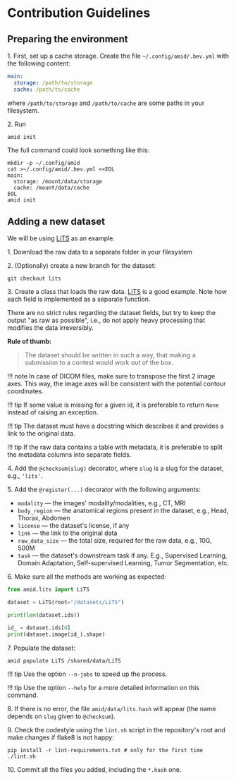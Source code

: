 # Contribution Guidelines

## Preparing the environment

1\. First, set up a cache storage. Create the file `~/.config/amid/.bev.yml` with the following content:

```yaml
main:
  storage: /path/to/storage
  cache: /path/to/cache
```

where `/path/to/storage` and `/path/to/cache` are some paths in your filesystem.

2\. Run

```shell
amid init
```

The full command could look something like this:

```shell
mkdir -p ~/.config/amid
cat >~/.config/amid/.bev.yml <<EOL
main:
  storage: /mount/data/storage
  cache: /mount/data/cache
EOL
amid init
```

## Adding a new dataset

We will be using [LiTS](https://github.com/neuro-ml/amid/blob/master/amid/lits.py) as an example.

1\. Download the raw data to a separate folder in your filesystem

2\. (Optionally) create a new branch for the dataset:

```shell
git checkout lits
```

3\. Create a class that loads the raw data. [LiTS](https://github.com/neuro-ml/amid/blob/master/amid/lits.py) is a good
example. Note how each field is implemented as a separate function.

There are no strict rules regarding the dataset fields,
but try to keep the output "as raw as possible",
i.e., do not apply heavy processing that modifies the data irreversibly.

**Rule of thumb:**

> The dataset should be written in such a way, that making a submission to a contest would work out of the box.

!!! note
    In case of DICOM files, make sure to transpose the first 2 image axes. 
    This way, the image axes will be consistent with the potential contour coordinates.

!!! tip 
    If some value is missing for a given id, it is preferable to return `None` instead of raising an exception.

!!! tip
    The dataset must have a docstring which describes it and provides a link to the original data.

!!! tip
    If the raw data contains a table with metadata, it is preferable to split the metadata columns into separate fields.

4\. Add the `@checksum(slug)` decorator, where `slug` is a slug for the dataset, e.g., `'lits'`.

5\. Add the `@register(...)` decorator with the following arguments:

- `modality` — the images' modality/modalities, e.g., CT, MRI
- `body_region` — the anatomical regions present in the dataset, e.g., Head, Thorax, Abdomen
- `license` — the dataset's license, if any
- `link` — the link to the original data
- `raw_data_size` — the total size, required for the raw data, e.g., 10G, 500M
- `task` — the dataset's downstream task if any.
    E.g., Supervised Learning, Domain Adaptation, Self-supervised Learning, Tumor Segmentation, etc.

6\. Make sure all the methods are working as expected:

```python
from amid.lits import LiTS

dataset = LiTS(root="/datasets/LiTS")

print(len(dataset.ids))

id_ = dataset.ids[0]
print(dataset.image(id_).shape)
```

7\. Populate the dataset:

```shell
amid populate LiTS /shared/data/LiTS
```

!!! tip 
    Use the option `--n-jobs` to speed up the process.

!!! tip
    Use the option `--help` for a more detailed information on this command.

8\. If there is no error, the file `amid/data/lits.hash` will appear (the name depends on `slug` given to `@checksum`).

9\. Check the codestyle using the `lint.sh` script in the repository's root and make changes if flake8 is not happy:

```shell
pip install -r lint-requirements.txt # only for the first time
./lint.sh
```

10\. Commit all the files you added, including the `*.hash` one.
